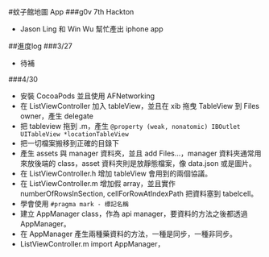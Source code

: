 #蚊子館地圖 App 
###g0v 7th Hackton

* Jason Ling 和 Ｗin Wu 幫忙產出 iphone app 


##進度log
###3/27
* 待補

###4/30
* 安裝 CocoaPods 並且使用 AFNetworking
* 在 ListViewController 加入 tableView，並且在 xib 拖曳 TableView 到 Files owner，產生 delegate
* 把 tableview 拖到 .m，產生 `@property (weak, nonatomic) IBOutlet UITableView *locationTableView`
* 把一切檔案搬移到正確的目錄下
* 產生 assets 與 manager 資料夾，並且 add Files...，manager 資料夾通常用來放後端的 class，asset 資料夾則是放靜態檔案，像 data.json 或是圖片。
* 在 ListViewController.h 增加 tableView 會用到的兩個協議。
* 在 ListViewController.m 增加假 array，並且實作 numberOfRowsInSection, cellForRowAtIndexPath 把資料塞到 tabelcell。
* 學會使用 `#pragma mark - 標記名稱`
* 建立 AppManager class，作為 api manager，要資料的方法之後都透過 AppManager。
* 在 AppManager 產生兩種藥資料的方法，一種是同步，一種非同步。
* ListViewController.m import AppManager，





